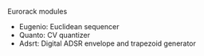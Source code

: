 Eurorack modules

* Eugenio: Euclidean sequencer
* Quanto: CV quantizer
* Adsrt: Digital ADSR envelope and trapezoid generator